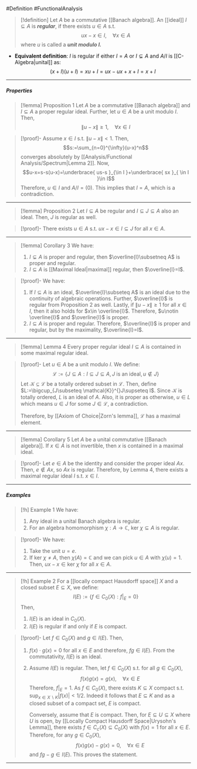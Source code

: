 #Definition #FunctionalAnalysis 
> [!definition]
> Let $A$ be a commutative [[Banach algebra]]. An [[ideal]] $I\subseteq A$ is ***regular***, if there exists $u\in A$ s.t. $$ux-x\in I,\quad\forall x\in A$$where $u$ is called a ***unit modulo $I$.***
- **Equivalent definition**: $I$ is regular if either $I=A$ or $I\subsetneq A$ and $A / I$ is [[C-Algebra|unital]] as: $$(x+I)(u+I)=xu+I=ux-ux+x+I=x+I$$
---
##### Properties
> [!lemma] Proposition 1
> Let $A$ be a commutative [[Banach algebra]] and $I\subseteq A$ a proper regular ideal. Further, let $u\in A$ be a unit modulo $I$. Then, $$\|u-x\|\geq 1,\quad \forall x\in I$$

> [!proof]-
> Assume $x\in I$ s.t. $\|u-x\|<1$. Then, $$s:=\sum_{n=0}^{\infty}(u-x)^n$$converges absolutely by [[Analysis/Functional Analysis/Spectrum|Lemma 2]].  Now, $$u-x=s-s(u-x)=\underbrace{ us-s }_{\in I }+\underbrace{ sx }_{ \in I }\in I$$ Therefore, $u\in I$ and $A  / I= (0)$. This implies that $I=A$, which is a contradiction. 
---
> [!lemma] Proposition 2
> Let $I\subseteq A$ be regular and $I\subseteq J\subseteq A$ also an ideal. Then, $J$ is regular as well. 

> [!proof]-
> There exists $u\in A$ s.t. $ux-x\in I\subseteq J$ for all $x\in A$.
---
> [!lemma] Corollary 3
> We have: 
> 1. $I\subsetneq A$ is proper and regular, then $\overline{I}\subsetneq A$ is proper and regular.
> 2. $I\subseteq A$ is [[Maximal Ideal|maximal]] regular, then $\overline{I}=I$.

> [!proof]-
> We have: 
> 1. If $I\subseteq A$ is an ideal, $\overline{I}\subseteq A$ is an ideal due to the continuity of algebraic operations. Further, $\overline{I}$ is regular from Proposition 2 as well. Lastly, if $\|u-x\|\geq 1$ for all $x\in I$, then it also holds for $x\in \overline{I}$. Therefore, $u\notin \overline{I}$ and $\overline{I}$ is proper.
> 2. $I\subseteq A$ is proper and regular. Therefore, $\overline{I}$ is proper and regular, but by the maximality, $\overline{I}=I$.
---
> [!lemma] Lemma 4
> Every proper regular ideal $I\subseteq A$ is contained in some maximal regular ideal.

> [!proof]-
> Let $u\in A$ be a unit modulo $I$. We define: $$\mathcal{L}:=\{ J\subseteq A:I\subseteq J\subseteq A,J\text{ is an ideal}, u\notin J \}$$Let $\mathcal{K}\subseteq \mathcal{L}$ be a totally ordered subset in $\mathcal{L}$. Then, define $L:=\bigcup_{J\subseteq \mathcal{K}}^{}J\supseteq I$. Since $\mathcal{K}$ is totally ordered, $L$ is an ideal of $A$. Also, it is proper as otherwise, $u\in L$ which means $u\in J$ for some $J\in \mathcal{L}$, a contradiction. 
> 
> Therefore, by [[Axiom of Choice|Zorn's lemma]], $\mathcal{L}$ has a maximal element. 
---
> [!lemma] Corollary 5
> Let $A$ be a unital commutative [[Banach algebra]]. If $x\in A$ is not invertible, then $x$ is contained in a maximal ideal.

> [!proof]-
> Let $e\in A$ be the identity and consider the proper ideal $Ax$. Then, $e\notin Ax$, so $Ax$ is regular. Therefore, by Lemma 4, there exists a maximal regular ideal $I$ s.t. $x\in I.$
---
##### Examples
> [!h] Example 1
> We have:
> 1. Any ideal in a unital Banach algebra is regular.
> 2. For an algebra homomorphism $\chi:A\to \mathbb{C}$, $\text{ker }\chi \subseteq A$ is regular. 

> [!proof]-
> We have: 
> 1. Take the unit $u=e$.
> 3. If $\text{ker } \chi\neq A$, then $\chi(A)=\mathbb{C}$ and we can pick $u\in A$ with $\chi(u)=1$. Then, $ux-x\in \text{ker }\chi$ for all $x\in A$.
---
> [!h] Example 2
> For a [[locally compact Hausdorff space]] $X$ and a closed subset $E\subseteq X$, we define: $$I(E):=\{ f\in C_{0}(X):f|_{E}=0 \}$$Then, 
> 1. $I(E)$ is an ideal in $C_{0}(X)$.
> 2. $I(E)$ is regular if and only if $E$ is compact. 

> [!proof]-
> Let $f\in C_{0}(X)$ and $g\in I(E)$. Then, 
> 1. $f(x)\cdot g(x)=0$ for all $x\in E$ and therefore, $fg\in I(E)$. From the commutativity, $I(E)$ is an ideal.
> 2. Assume $I(E)$ is regular. Then, let $f\in C_{0}(X)$ s.t. for all $g\in C_{0}(X)$, $$f(x)g(x)=g(x),\quad \forall x\in E$$Therefore, $f|_{E}=1$. As $f\in C_{0}(X)$, there exists $K\subseteq X$ compact s.t. $\sup_{x\in X \backslash K} \left| f(x) \right|<1 /2$. Indeed it follows that $E\subseteq K$ and as a closed subset of a compact set, $E$ is compact.
>    
>    Conversely, assume that $E$ is compact. Then, for $E\subseteq U\subseteq X$ where $U$ is open, by [[Locally Compact Hausdorff Space|Urysohn's Lemma]], there exists $f\in C_{c}(X)\subseteq C_{0}(X)$ with $f(x)=1$ for all $x\in E$. Therefore, for any $g\in C_{0}(X)$, $$f(x)g(x)-g(x)=0,\quad \forall x\in E$$and $fg-g\in I(E)$. This proves the statement.
---

